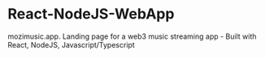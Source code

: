 # React-NodeJS-WebApp
mozimusic.app. Landing page for a web3 music streaming app - Built with React, NodeJS, Javascript/Typescript
